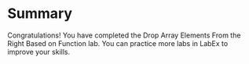 # Summary

Congratulations! You have completed the Drop Array Elements From the Right Based on Function lab. You can practice more labs in LabEx to improve your skills.
